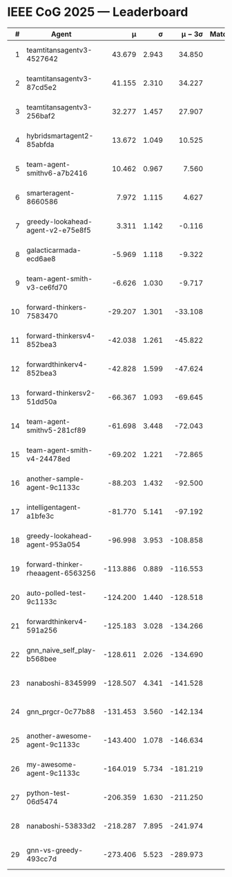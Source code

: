# IEEE CoG 2025 — Leaderboard

| # | Agent | μ | σ | μ − 3σ | Matches | Updated |
|---:|---|---:|---:|---:|---:|---|
| 1 | teamtitansagentv3-4527642 | 43.679 | 2.943 | 34.850 | 460 | 2025-08-17 13:39 |
| 2 | teamtitansagentv3-87cd5e2 | 41.155 | 2.310 | 34.227 | 478 | 2025-08-17 13:39 |
| 3 | teamtitansagentv3-256baf2 | 32.277 | 1.457 | 27.907 | 438 | 2025-08-17 13:39 |
| 4 | hybridsmartagent2-85abfda | 13.672 | 1.049 | 10.525 | 448 | 2025-08-17 13:39 |
| 5 | team-agent-smithv6-a7b2416 | 10.462 | 0.967 | 7.560 | 600 | 2025-08-17 13:39 |
| 6 | smarteragent-8660586 | 7.972 | 1.115 | 4.627 | 316 | 2025-08-17 13:39 |
| 7 | greedy-lookahead-agent-v2-e75e8f5 | 3.311 | 1.142 | -0.116 | 500 | 2025-08-17 13:39 |
| 8 | galacticarmada-ecd6ae8 | -5.969 | 1.118 | -9.322 | 440 | 2025-08-17 13:39 |
| 9 | team-agent-smith-v3-ce6fd70 | -6.626 | 1.030 | -9.717 | 460 | 2025-08-17 13:39 |
| 10 | forward-thinkers-7583470 | -29.207 | 1.301 | -33.108 | 260 | 2025-08-17 13:39 |
| 11 | forward-thinkersv4-852bea3 | -42.038 | 1.261 | -45.822 | 322 | 2025-08-17 13:39 |
| 12 | forwardthinkerv4-852bea3 | -42.828 | 1.599 | -47.624 | 452 | 2025-08-17 13:39 |
| 13 | forward-thinkersv2-51dd50a | -66.367 | 1.093 | -69.645 | 574 | 2025-08-17 13:39 |
| 14 | team-agent-smithv5-281cf89 | -61.698 | 3.448 | -72.043 | 380 | 2025-08-17 13:39 |
| 15 | team-agent-smith-v4-24478ed | -69.202 | 1.221 | -72.865 | 480 | 2025-08-17 13:39 |
| 16 | another-sample-agent-9c1133c | -88.203 | 1.432 | -92.500 | 460 | 2025-08-17 13:39 |
| 17 | intelligentagent-a1bfe3c | -81.770 | 5.141 | -97.192 | 374 | 2025-08-17 13:39 |
| 18 | greedy-lookahead-agent-953a054 | -96.998 | 3.953 | -108.858 | 480 | 2025-08-17 13:39 |
| 19 | forward-thinker-rheaagent-6563256 | -113.886 | 0.889 | -116.553 | 414 | 2025-08-17 13:39 |
| 20 | auto-polled-test-9c1133c | -124.200 | 1.440 | -128.518 | 360 | 2025-08-17 13:39 |
| 21 | forwardthinkerv4-591a256 | -125.183 | 3.028 | -134.266 | 480 | 2025-08-17 13:39 |
| 22 | gnn_naive_self_play-b568bee | -128.611 | 2.026 | -134.690 | 400 | 2025-08-17 13:39 |
| 23 | nanaboshi-8345999 | -128.507 | 4.341 | -141.528 | 340 | 2025-08-17 13:39 |
| 24 | gnn_prgcr-0c77b88 | -131.453 | 3.560 | -142.134 | 560 | 2025-08-17 13:39 |
| 25 | another-awesome-agent-9c1133c | -143.400 | 1.078 | -146.634 | 440 | 2025-08-17 13:39 |
| 26 | my-awesome-agent-9c1133c | -164.019 | 5.734 | -181.219 | 600 | 2025-08-17 13:39 |
| 27 | python-test-06d5474 | -206.359 | 1.630 | -211.250 | 380 | 2025-08-17 13:39 |
| 28 | nanaboshi-53833d2 | -218.287 | 7.895 | -241.974 | 440 | 2025-08-17 13:39 |
| 29 | gnn-vs-greedy-493cc7d | -273.406 | 5.523 | -289.973 | 360 | 2025-08-17 13:39 |
